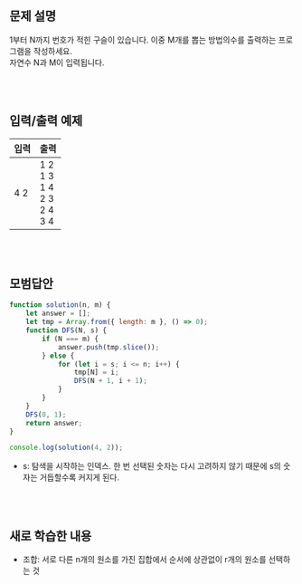 ## 문제 설명

1부터 N까지 번호가 적힌 구슬이 있습니다. 이중 M개를 뽑는 방법의수를 출력하는 프로그램을 작성하세요.</br>
자연수 N과 M이 입력됩니다.

<br />
<br />

## 입력/출력 예제

| 입력 | 출력                                             |
| ---- | ------------------------------------------------ |
| 4 2  | 1 2<br />1 3<br />1 4<br />2 3<br />2 4<br />3 4 |

<br />
<br />

## 모범답안

```js
function solution(n, m) {
    let answer = [];
    let tmp = Array.from({ length: m }, () => 0);
    function DFS(N, s) {
        if (N === m) {
            answer.push(tmp.slice());
        } else {
            for (let i = s; i <= n; i++) {
                tmp[N] = i;
                DFS(N + 1, i + 1);
            }
        }
    }
    DFS(0, 1);
    return answer;
}

console.log(solution(4, 2));
```

-   s: 탐색을 시작하는 인덱스. 한 번 선택된 숫자는 다시 고려하지 않기 때문에 s의 숫자는 거듭할수록 커지게 된다.

<br />
<br />

## 새로 학습한 내용

-   조합: 서로 다른 n개의 원소를 가진 집합에서 순서에 상관없이 r개의 원소를 선택하는 것
